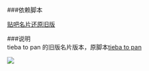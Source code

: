 ###依赖脚本

[贴吧名片还原旧版](https://github.com/iMyon/gm_scripts/tree/master/%E8%B4%B4%E5%90%A7%E5%90%8D%E7%89%87%E8%BF%98%E5%8E%9F%E6%97%A7%E7%89%88)

###说明  
tieba to pan 的旧版名片版本，原脚本[tieba to pan](http://userscripts.org/scripts/show/415934)  

![](http://imgsrc.baidu.com/forum/pic/item/4710b912c8fcc3ce2eb920c09045d688d53f20cc.png)
